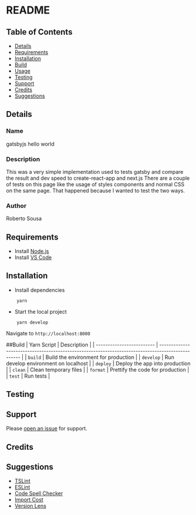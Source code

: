 # README

## Table of Contents

- [Details](#details)
- [Requirements](#requirements)
- [Installation](#installation)
- [Build](#build)
- [Usage](#usage)
- [Testing](#testing)
- [Support](#support)
- [Credits](#credits)
- [Suggestions](#suggestions)

## Details
### Name
gatsbyjs hello world

### Description
This was a very simple implementation used to tests gatsby and compare the result and dev speed to create-react-app and next.js
There are a couple of tests on this page like the usage of styles components and normal CSS on the same page. That happened because I wanted to test the two ways.

### Author
Roberto Sousa

## Requirements
- Install [Node.js](https://nodejs.org/en/)
- Install [VS Code](https://code.visualstudio.com/)

## Installation
- Install dependencies
```
    yarn
```
- Start the local project
```
    yarn develop
```

Navigate to `http://localhost:8000`

##Build
|        Yarn Script        |                                           Description                                             |
| ------------------------- | ------------------------------------------------------------------------------------------------- |
| `build`                   |  Build the environment for production                                                             |
| `develop`                 |  Run  develop environment on localhost                                                            |
| `deploy`                  |  Deploy the app into production                                                                   |
| `clean`                   |  Clean temporary files                                                                            |
| `format`                  |  Prettify the code for production                                                                 |
| `test`                    |  Run tests                                                                                        |

## Testing

## Support
Please [open an issue](https://github.com/RobertoMSousa/gatsbyjs_hello_world/issues) for support.

## Credits

## Suggestions
- [TSLint](https://marketplace.visualstudio.com/items?itemName=eg2.tslint)
- [ESLint](https://marketplace.visualstudio.com/items?itemName=dbaeumer.vscode-eslint)
- [Code Spell Checker](https://marketplace.visualstudio.com/items?itemName=streetsidesoftware.code-spell-checker)
- [Import Cost](https://marketplace.visualstudio.com/items?itemName=wix.vscode-import-cost)
- [Version Lens](https://marketplace.visualstudio.com/items?itemName=pflannery.vscode-versionlens)